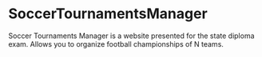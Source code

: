 # SoccerTournamentsManager
Soccer Tournaments Manager is a website presented for the state diploma exam. Allows you to organize football championships of N teams. 
